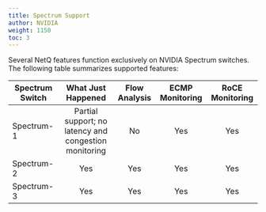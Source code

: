 ```yaml
---
title: Spectrum Support
author: NVIDIA
weight: 1150
toc: 3
---
```


Several NetQ features function exclusively on NVIDIA Spectrum switches. The following table summarizes supported features:

|Spectrum Switch| What Just Happened | Flow Analysis | ECMP Monitoring | RoCE Monitoring
| ------------- | :---: | :---: | :---: | :---: |
|Spectrum-1 | Partial support; no latency and congestion monitoring | No | Yes | Yes |
|Spectrum-2 | Yes | Yes | Yes | Yes |
|Spectrum-3 | Yes | Yes | Yes | Yes |
